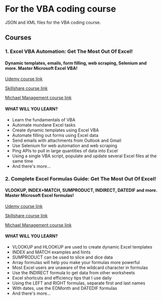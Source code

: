 # For the VBA coding course

JSON and XML files for the VBA coding course.

## **Courses**

### **1. Excel VBA Automation: Get The Most Out Of Excel!**

#### **Dynamic templates, emails, form filling, web scraping, Selenium and more. Master Microsoft Excel VBA!**

[Udemy course link](https://www.udemy.com/course/excel-vba-from-beginner-to-hero-real-world-business-examples/?referralCode=61E43563490B07A7FA40)

[Skillshare course link](https://www.skillshare.com/site/join?teacherRef=907116192&sku=744128220)

[Michael Management course link](https://www.michaelmanagement.com/sap-training-course/complete-excel-vba-course-with-business-examples)

#### **WHAT WILL YOU LEARN?**

* Learn the fundamentals of VBA
* Automate mundane Excel tasks
* Create dynamic templates using Excel VBA
* Automate filling out forms using Excel data
* Send emails with attachments from Outlook and Gmail
* Use Selenium for web automation and web scraping
* Ping APIs to pull in large quantities of data into Excel
* Using a single VBA script, populate and update several Excel files at the same time
* And there's more...

### **2. Complete Excel Formulas Guide: Get The Most Out Of Excel!**

#### **VLOOKUP, INDEX+MATCH, SUMPRODUCT, INDIRECT, DATEDIF and more. Master Microsoft Excel formulas!**

[Udemy course link](https://www.udemy.com/course/advanced-excel-formulas-shortcuts-and-excel-efficiency-tips/?referralCode=C488D4762ED444C7FF09)

[Skillshare course link](https://www.skillshare.com/site/join?teacherRef=907116192&sku=668281701)

[Michael Management course link](https://www.michaelmanagement.com/sap-training-course/advanced-excel-formulas-with-business-examples)

#### **WHAT WILL YOU LEARN?**

* VLOOKUP and HLOOKUP are used to create dynamic Excel templates
* INDEX and MATCH examples and hints
* SUMPRODUCT can be used to slice and dice data
* Array formulas will help you make your formulas more powerful
* Most Excel users are unaware of the wildcard character in formulas
* Use the INDIRECT formula to get data from other worksheets
* Excel shortcuts and efficiency tips that I use daily
* Using the LEFT and RIGHT formulas, separate first and last names
* With dates, use the EOMonth and DATEDIF formulas
* And there's more...
